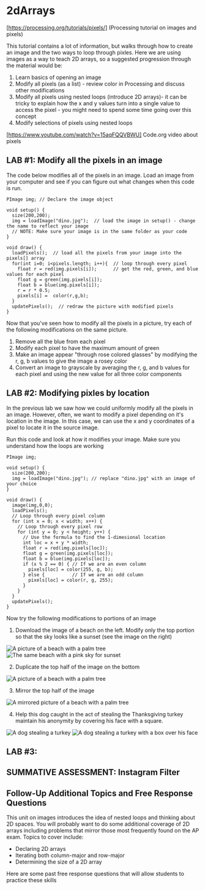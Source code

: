 # 2dArrays

[https://processing.org/tutorials/pixels/] (Processing tutorial on images and pixels)

This tutorial contains a lot of information, but walks through how to create an image and the two ways to loop through pixles. Here we are using images as a way to teach 2D arrays, so a suggested progression through the material would be:
1. Learn basics of opening an image
2. Modify all pixels (as a list) - review color in Processing and discuss other modifications
3. Modify all pixels using nested loops (introduce 2D arrays)- it can be tricky to explain how the x and y values turn into a single value to access the pixel - you might need to spend some time going over this concept
4. Modify selections of pixels using nested loops 

[https://www.youtube.com/watch?v=15aqFQQVBWU] Code.org video about pixels

## LAB #1: Modify all the pixels in an image

The code below modifies all of the pixels in an image. Load an image from your computer and see if you can figure out what changes when this code is run.

```
PImage img; // Declare the image object

void setup() {
  size(200,200);
  img = loadImage("dino.jpg");  // load the image in setup() - change the name to reflect your image
  // NOTE: Make sure your image is in the same folder as your code
}

void draw() {
  loadPixels();  // load all the pixels from your image into the pixels[] array
  for(int i=0; i<pixels.length; i++){  // loop through every pixel
    float r = red(img.pixels[i]);      // get the red, green, and blue values for each pixel
    float g = green(img.pixels[i]);
    float b = blue(img.pixels[i]);
    r = r * 0.5;
    pixels[i] =  color(r,g,b);     
  }
  updatePixels();  // redraw the picture with modified pixels
}
```

Now that you've seen how to modify all the pixels in a picture, try each of the following modifications on the same picture. 
1. Remove all the blue from each pixel
2. Modify each pixel to have the maximum amount of green
3. Make an image appear "through rose colored glasses" by modifying the r, g, b values to give the image a rosey color
4. Convert an image to grayscale by averaging the r, g, and b values for each pixel and using the new value for all three color components

## LAB #2: Modifying pixles by location
In the previous lab we saw how we could uniformly modify all the pixels in an image. However, often, we want to modify a pixel depending on it's location in the image. In this case, we can use the x and y coordinates of a pixel to locate it in the source image. 

Run this code and look at how it modifies your image. Make sure you understand how the loops are working

```
PImage img;

void setup() {
  size(200,200);
  img = loadImage("dino.jpg"); // replace "dino.jpg" with an image of your choice
}

void draw() {
  image(img,0,0);
  loadPixels();
  // Loop through every pixel column
  for (int x = 0; x < width; x++) {
    // Loop through every pixel row
    for (int y = 0; y < height; y++) {
      // Use the formula to find the 1-dimesional location
      int loc = x + y * width;
      float r = red(img.pixels[loc]);
      float g = green(img.pixels[loc]);
      float b = blue(img.pixels[loc]);
      if (x % 2 == 0) { // If we are an even column
        pixels[loc] = color(255, g, b);
      } else {          // If we are an odd column
        pixels[loc] = color(r, g, 255);
      }
    }
  }
  updatePixels();
}
```
Now try the following modifications to portions of an image
1. Download the image of a beach on the left. Modify only the top portion so that the sky looks like a sunset (see the image on the right)

![A picture of a beach with a palm tree](https://github.com/treinartz/APCS.ProcessingResources/blob/gh-pages/chapters/beach.jpg)
![The same beach with a pink sky for sunset](https://github.com/treinartz/APCS.ProcessingResources/blob/gh-pages/chapters/sunset.png)

2. Duplicate the top half of the image on the bottom

![A picture of a beach with a palm tree](https://github.com/treinartz/APCS.ProcessingResources/blob/gh-pages/chapters/stack.png)

3. Mirror the top half of the image

![A mirrored picture of a beach with a palm tree](https://github.com/treinartz/APCS.ProcessingResources/blob/gh-pages/chapters/reflect.png)

4. Help this dog caught in the act of stealing the Thanksgiving turkey maintain his anonymity by covering his face with a square.

![A dog stealing a turkey](https://github.com/treinartz/APCS.ProcessingResources/blob/gh-pages/chapters/dog.jpg)
![A dog stealing a turkey with a box over his face](https://github.com/treinartz/APCS.ProcessingResources/blob/gh-pages/chapters/baddog.png)


## LAB #3:

## SUMMATIVE ASSESSMENT: Instagram Filter

## Follow-Up Additional Topics and Free Response Questions
This unit on images introduces the idea of nested loops and thinking about 2D spaces. You will probably want to do some additional coverage of 2D arrays including problems that mirror those most frequently found on the AP exam. Topics to cover include:
* Declaring 2D arrays
* Iterating both column-major and row-major 
* Determining the size of a 2D array

Here are some past free response questions that will allow students to practice these skills

